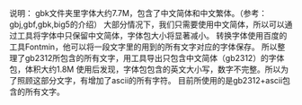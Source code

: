说明：
gbk文件夹里字体大约7.7M，包含了中文简体和中文繁体。（参考：gbj,gbf,gbk,big5的介绍）
大部分情况下，我们只需要使用中文简体，所以可以通过工具将字体中只保留中文简体，字体包大小将显著减小。
转换字体使用百度的工具Fontmin，他可以将一段文字里的用到的所有文字对应的字体保存。
所以整理了gb2312所包含的所有文字，用工具导出只包含中文简体（gb2312）的字体包，体积大约1.8M
使用后发现，字体包包含的英文大小写，数字不完整。所以为了照顾这部分文字，有增加了ascii的所有字符。
目前所使用的是gb2312+ascii包含的所有文字。
